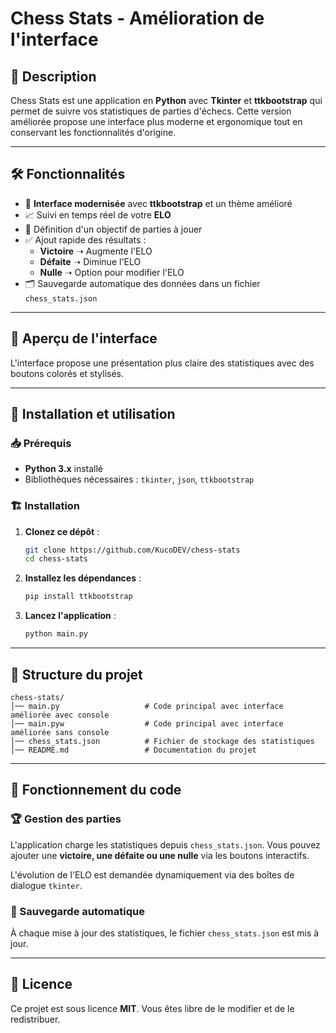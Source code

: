 # Chess Stats - Amélioration de l'interface

## 📌 Description

Chess Stats est une application en **Python** avec **Tkinter** et **ttkbootstrap** qui permet de suivre vos statistiques de parties d'échecs. Cette version améliorée propose une interface plus moderne et ergonomique tout en conservant les fonctionnalités d'origine.

---

## 🛠️ Fonctionnalités

- 🎨 **Interface modernisée** avec **ttkbootstrap** et un thème amélioré
- 📈 Suivi en temps réel de votre **ELO**
- 🎯 Définition d'un objectif de parties à jouer
- ✅ Ajout rapide des résultats :
  - **Victoire** ➝ Augmente l'ELO
  - **Défaite** ➝ Diminue l'ELO
  - **Nulle** ➝ Option pour modifier l'ELO
- 🗂️ Sauvegarde automatique des données dans un fichier `chess_stats.json`

---

## 📸 Aperçu de l'interface

L'interface propose une présentation plus claire des statistiques avec des boutons colorés et stylisés.

---

## 🚀 Installation et utilisation

### 📥 Prérequis

- **Python 3.x** installé
- Bibliothèques nécessaires : `tkinter`, `json`, `ttkbootstrap`

### 🏗️ Installation

1. **Clonez ce dépôt** :
   ```sh
   git clone https://github.com/KucoDEV/chess-stats
   cd chess-stats
   ```

2. **Installez les dépendances** :
   ```sh
   pip install ttkbootstrap
   ```

3. **Lancez l'application** :
   ```sh
   python main.py
   ```

---

## 📂 Structure du projet

```
chess-stats/
│── main.py                   # Code principal avec interface améliorée avec console
│── main.pyw                  # Code principal avec interface améliorée sans console
│── chess_stats.json          # Fichier de stockage des statistiques
│── README.md                 # Documentation du projet
```

---

## 🤖 Fonctionnement du code

### 🏆 Gestion des parties

L'application charge les statistiques depuis `chess_stats.json`. Vous pouvez ajouter une **victoire, une défaite ou une nulle** via les boutons interactifs.

L'évolution de l'ELO est demandée dynamiquement via des boîtes de dialogue `tkinter`.

### 🔄 Sauvegarde automatique

À chaque mise à jour des statistiques, le fichier `chess_stats.json` est mis à jour.

---

## 📜 Licence

Ce projet est sous licence **MIT**. Vous êtes libre de le modifier et de le redistribuer.